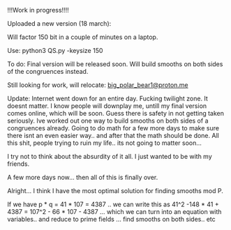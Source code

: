 !!!Work in progress!!!! 

Uploaded a new version (18 march):

Will factor 150 bit in a couple of minutes on a laptop.

Use: python3 QS.py -keysize 150

To do: Final version will be released soon. Will build smooths on both sides of the congruences instead.

Still looking for work, will relocate: big_polar_bear1@proton.me

Update: Internet went down for an entire day. Fucking twilight zone.
It doesnt matter. I know people will downplay me, untill my final version comes online, which will be soon.
Guess there is safety in not getting taken seriously.
Ive worked out one way to build smooths on both sides of a congruences already. Going to do math for a few more days to make sure there isnt an even easier way.. and after that the math should be done.
All this shit, people trying to ruin my life.. its not going to matter soon...

I try not to think about the absurdity of it all. 
I just wanted to be with my friends.

A few more days now... then all of this is finally over.

Alright... I think I have the most optimal solution for finding smooths mod P.

If we have p * q = 41 * 107 = 4387   .. we can write this as 41^2 -148 * 41 + 4387 = 107^2 - 66 * 107 - 4387 ... which we can turn into an equation with variables.. and reduce to prime fields ... find smooths on both sides.. etc 
